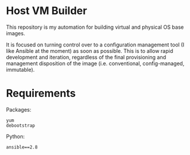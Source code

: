 # Host VM Builder

This repository is my automation for building virtual and physical OS base
images.

It is focused on turning control over to a configuration management tool
(I like Ansible at the moment) as soon as possible. This is to allow rapid
development and iteration, regardless of the final provisioning and management
disposition of the image (i.e. conventional, config-managed, immutable).

# Requirements

Packages:

```
yum
debootstrap
```

Python:

```
ansible==2.8
```